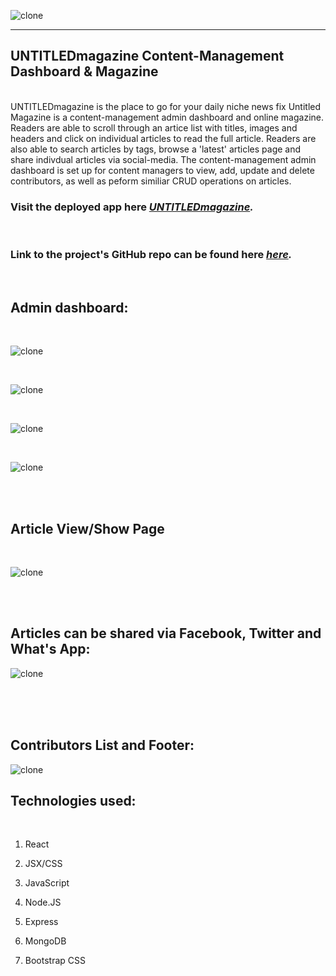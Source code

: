 
![clone](https://imgur.com/OYE8fVz.png)




_____________________________________________________________________________________


<!-- ![clone](https://imgur.com/2wai22O.png) -->


## UNTITLEDmagazine Content-Management Dashboard & Magazine
<br>
UNTITLEDmagazine is the place to go for your daily niche news fix
Untitled Magazine is a content-management admin dashboard and online magazine. Readers are able to scroll through an artice list with titles, images and headers and click on individual articles to read the full article. Readers are also able to search articles by tags, browse a 'latest' articles page and share indivdual articles via social-media. The content-management admin dashboard is set up for content managers to view, add, update and delete contributors, as well as peform similiar CRUD operations on articles.

<br>

### Visit the deployed app here <em><a href="https://untitled-magazine.herokuapp.com/">UNTITLEDmagazine</a>.</em> 

<br>

### Link to the project's GitHub repo can be found here <em><a href="https://github.com/tatyanakarlen/Untitled-Magazine">here</a>.</em>

<br>

## Admin dashboard:

<br>

![clone](https://imgur.com/gL3NI4k.png)


<br>


![clone](https://imgur.com/Adws0ge.png)

<br>


![clone](https://imgur.com/Xo9MfNR.png)

<br>

![clone](https://imgur.com/u2rqn6J.png)

<br>
<br>




## Article View/Show Page 

<br>

![clone](https://imgur.com/FJg7yZV.png)

<br>
<br>

## Articles can be shared via Facebook, Twitter and What's App:

![clone](https://imgur.com/HQMpzIw.png)





<br>
<br>
<br>

## Contributors List and Footer:
![clone](https://imgur.com/25rIMod.png)




## Technologies used:
<br>

1. React

2. JSX/CSS

3. JavaScript

4. Node.JS

5. Express

6. MongoDB

7. Bootstrap CSS

<br>
<br>
<br>
<br>


